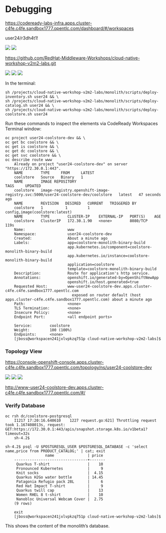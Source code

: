 # Debugging

https://codeready-labs-infra.apps.cluster-c4fe.c4fe.sandbox1777.opentlc.com/dashboard/#/workspaces

user24/r3dh4t1!

<img src="images/mod01/mod02-01-001.png">

<img src="images/mod01/mod02-01-002.png">


https://github.com/RedHat-Middleware-Workshops/cloud-native-workshop-v2m2-labs.git

<img src="images/mod01/mod02-01-003.png">

<img src="images/mod01/mod02-01-004.png">

<img src="images/mod01/mod02-01-005.png">

In the terminal:

```
sh /projects/cloud-native-workshop-v2m2-labs/monolith/scripts/deploy-inventory.sh user24 && \
sh /projects/cloud-native-workshop-v2m2-labs/monolith/scripts/deploy-catalog.sh user24 && \
sh /projects/cloud-native-workshop-v2m2-labs/monolith/scripts/deploy-coolstore.sh user24
```

Run these commands to inspect the elements via CodeReady Workspaces Terminal window:

```
oc project user24-coolstore-dev && \
oc get bc coolstore && \
oc get is coolstore && \
oc get dc coolstore && \
oc get svc coolstore && \
oc describe route www
	Already on project "user24-coolstore-dev" on server "https://172.30.0.1:443".
	NAME        TYPE     FROM     LATEST
	coolstore   Source   Binary   1
	NAME        IMAGE REPOSITORY                                                                  TAGS     UPDATED
	coolstore   image-registry.openshift-image-registry.svc:5000/user24-coolstore-dev/coolstore   latest   47 seconds ago
	NAME        REVISION   DESIRED   CURRENT   TRIGGERED BY
	coolstore   1          1         1         config,image(coolstore:latest)
	NAME        TYPE        CLUSTER-IP    EXTERNAL-IP   PORT(S)    AGE
	coolstore   ClusterIP   172.30.1.90   <none>        8080/TCP   119s
	Name:                   www
	Namespace:              user24-coolstore-dev
	Created:                About a minute ago
	Labels:                 app=coolstore-monolith-binary-build
	                        app.kubernetes.io/component=coolstore-monolith-binary-build
	                        app.kubernetes.io/instance=coolstore-monolith-binary-build
	                        application=coolstore
	                        template=coolstore-monolith-binary-build
	Description:            Route for application's http service.
	Annotations:            openshift.io/generated-by=OpenShiftNewApp
	                        openshift.io/host.generated=true
	Requested Host:         www-user24-coolstore-dev.apps.cluster-c4fe.c4fe.sandbox1777.opentlc.com
	                          exposed on router default (host apps.cluster-c4fe.c4fe.sandbox1777.opentlc.com) about a minute ago
	Path:                   <none>
	TLS Termination:        <none>
	Insecure Policy:        <none>
	Endpoint Port:          <all endpoint ports>
	
	Service:        coolstore
	Weight:         100 (100%)
	Endpoints:      <none>
	[jboss@workspacen241jxlvpkzq751p cloud-native-workshop-v2m2-labs]$ 
```

### Topology View

https://console-openshift-console.apps.cluster-c4fe.c4fe.sandbox1777.opentlc.com/topology/ns/user24-coolstore-dev

<img src="images/mod01/mod02-01-006.png">

<img src="images/mod01/mod02-01-007.png">

<img src="images/mod01/mod02-01-008.png">

http://www-user24-coolstore-dev.apps.cluster-c4fe.c4fe.sandbox1777.opentlc.com/#/

### Verify Database

```
oc rsh dc/coolstore-postgresql
	I1217 17:20:16.640610    1227 request.go:621] Throttling request took 1.167408013s, request: GET:https://172.30.0.1:443/apis/snapshot.storage.k8s.io/v1beta1?timeout=32s
	sh-4.2$ 
	
sh-4.2$ psql -U $POSTGRESQL_USER $POSTGRESQL_DATABASE -c 'select name,price from PRODUCT_CATALOG;' | cat; exit
	              name               | price 
	---------------------------------+-------
	 Quarkus T-shirt                 |    10
	 Pronounced Kubernetes           |     9
	 Knit socks                      |  4.15
	 Quarkus H2Go water bottle       | 14.45
	 Patagonia Refugio pack 28L      |     6
	 Red Hat Impact T-shirt          |     9
	 Quarkus twill cap               |    13
	 Women RHEL 8 t-shirt            |    10
	 Nanobloc Universal Webcam Cover |  2.75
	(9 rows)
	
	exit
	[jboss@workspacen241jxlvpkzq751p cloud-native-workshop-v2m2-labs]$ 
```

This shows the content of the monolith’s database.

